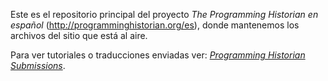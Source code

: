 Este es el repositorio principal del proyecto *The Programming Historian en español* (<http://programminghistorian.org/es>), donde mantenemos los archivos del sitio que está al aire. 

Para ver tutoriales o traducciones enviadas ver: [_Programming Historian Submissions_](https://github.com/programminghistorian/ph-submissions/es/).
